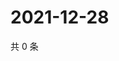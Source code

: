 # 2021-12-28

共 0 条

<!-- BEGIN WEIBO -->
<!-- 最后更新时间 Tue Dec 28 2021 11:09:42 GMT+0800 (China Standard Time) -->

<!-- END WEIBO -->

